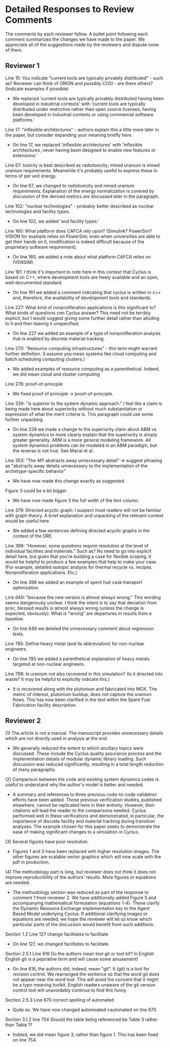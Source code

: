 
# Detailed Responses to Review Comments

The comments by each reviewer follow. A bullet point following each comment 
summarizes the changes we have made to the paper. We appreciate all of the 
suggestions made by the reviewers and dispute none of them. 

## Reviewer 1

Line 15: You indicate "current tools are typically privately distributed" - 
such as? Reviewer can think of ORION and possibly COSI - are there others? 
(Indicate examples if possible)

- We replaced 'current tools are typically privately distributed having been 
  developed in industrial contexts' with 'current tools are typically 
  distributed under restrictive rather than open source licenses, having been 
  developed in industrial contexts or using commercial software platforms.'

Line 17: "inflexible architectures" - authors  explain this a little more later 
in the paper, but consider expanding your meaning briefly here.

- On line 17, we replaced 'inflexible architectures' with 'inflexible 
  architectures, never having been designed to enable new features or 
  extensions.'

Line 67: toxicity is best described as radiotoxicity; mined uranium is mined 
uranium requirements. Meanwhile it's probably useful to express these in terms 
of per unit energy.

- On line 67, we changed to radiotoxicity and mined uranium requirements. 
  Explanation of the energy normalization is covered by discussion of the 
  derived metrics are discussed later in the paragraph.

Line 102: "nuclear technologies" - probably better described as nuclear 
technologies and facility types.

- On line 102, we added 'and facility types.'

Line 160: What platform does CAFCA rely upon? (Simulink? PowerSim? VISION for 
example relies on PowerSim; even when universities are able to get their hands 
on it, modification is indeed difficult because of the proprietary software 
requirement).

- On line 160, we added a note about what platform CAFCA relies on (VENSIM).

Line 161: I think it's important to note here in this context that Cyclus is 
based on C++, where development tools are freely available and an open, 
well-documented standard.

- On line 161 we added a comment indicating that cyclus is written in c++ and, 
  therefore, the availability of development tools and standards.

Line 227: What kind of nonproliferation applications is this 
significant to? What kinds of questions *can* Cyclus answer? This need 
not be terribly explicit, but I would suggest giving some further 
detail rather than alluding to it and then leaving it unspecified.

- On line 227 we added an example of a type of nonproliferation analysis that 
  is enabled by discrete material tracking. 

Line 270: "Resource computing infrastructures" - this term might 
warrant further definition. (I assume you mean systems like cloud 
computing and batch scheduling computing clusters.)

- We added examples of resource computing as a parenthetical. Indeed, we 
  did mean cloud and cluster computing 

Line 278: proof-of-principle

- We fixed proof of principle -> proof-of-principle.

Line 339: "is superior to the system dynamic approach." I feel like a 
claim is being made here about superiority without much substantiation 
or expression of what the merit criteria is. This paragraph could use 
some further unpacking.

- On line 339 we made a change to the superiority claim about ABM vs 
  system dynamics to more clearly explain that the superiority is simply 
  greater generality. ABM is a more general modeling framework. All system 
  dynamics problems can be modeled in an ABM  paradigm, but the reverse is not 
  true. See Macal et al. 

Line 353: "The API abstracts away unnecessary detail" => suggest 
phrasing as "abstracts away details unnecessary to the implementation 
of the archetype-specific behavior"

- We have now made this change exactly as suggested.

Figure 3 could be a bit bigger.

-  We have now made figure 3 the full width of the text column.

Line 379: Directed acyclic graph: I suspect most readers will not be 
familiar with graph theory. A brief explanation and unpacking of the 
relevant context would be useful here.

- We added a few sentences defining directed acyclic graphs in the context 
  of the DRE. 

Line 398: "However, some questions require resolution at the level of 
individual facilities and materials." Such as? No need to go into 
explicit detail here, but given that you're building a case for 
flexible scoping, it would be helpful to produce a few examples that 
help to make your case. (For example, detailed isotopic analysis for 
thermal recycle vs. recipes. Nonproliferation applications. Etc.)

- On line 398 we added an example of spent fuel cask transport optimization.

Line 649: "because the new version is almost always wrong." This 
wording seems dangerously unclear. I think the intent is to say that 
deviation from prior, blessed results is almost always wrong (unless 
the change is expected, obviously). What is "wrong" are departures in 
results from a baseline.

- On line 649 we deleted the unnecessary comment about regression tests.

Line 785: Define heavy metal (and its abbreviation) for non-nuclear 
engineers.

- On line 785 we added a parenthetical explanation of heavy metals targeted at 
  non-nuclear engineers.

Line 798: Is uranium not also recovered in this simulation? (Is it 
directed into waste? It may be helpful to explicitly indicate this.)

- It is recovered along with the plutonium and fabricated into MOX. The metric 
  of interest, plutonium buildup, does not capture the uranium flows. This has 
  now been clarified in the text within the Spent Fuel Fabrication facility 
  description.

## Reviewer 2

(1) The article is not a manual. The manuscript provides unnecessary 
details which are not directly used in analysis at the end.

- We generally reduced the extent to which ancillary topics were discussed. 
  These include the Cyclus quality assurance process and the implementation 
  details of modular dynamic library loading. Such discussion was reduced
  significantly, resulting in a total length reduction of many paragraphs. 

(2) Comparison between the code and existing system dynamics codes is 
useful to understand why the author's  model is better and needed.

- A summary and references to three previous code-to-code validation efforts 
  have been added. Those previous verification studies, published elsewhere, 
  cannot be replicated here in their entirety. However, their citations will 
  lead the reader to the comparisons needed.  Cyclus performed well in these 
  verifications and demonstrated, in particular, the importance of discrete 
  facility and material tracking during transition analyses. The example chosen 
  for this paper seeks to demonstrate the ease of making significant changes to 
  a simulation in Cyclus. 

(3) Several figures have poor resolution.

- Figures 1 and 3 have been replaced with higher resolution images. The other 
  figures are scalable vector graphics which will now scale with the pdf in 
  production.

(4) The methodology part is long, but reviewer does not think it does not improve 
reproducibility of the authors' results. More figures or equations are needed.

- The methodology section was reduced as part of the response to comment 1 from 
  reviewer 2.  We have additionally added Figure 5 and accompanying 
  mathematical formulation (equations 1-4). These
  clarify the Dynamic Resource Exchange implementation key to the Agent Based 
  Model underlying Cyclus. If additional 
  clarifying images or equations are needed, we hope the reviewer will let us 
  know which particular parts of the discussion would benefit from such additions.

Section 1.2 Line 127 change facilitates to facilitate

- On line 127, we changed facilitates to facilitate.

Section 2.5.1 Line 616 Do the authors mean tool git or tool kit? In 
English English git is a pejorative term and will cause some amusement!

- On line 616, the authors did, indeed, mean "git". It (git) is a tool for 
  revision control. We rearranged the sentence so that the word git does not 
  appear near the word tool. This will avoid the concern that it might be a 
  typo meaning toolkit. English readers unaware of the git version control tool 
  will unavoidably continue to find this funny.  

Section 2.5.3 Line 670 correct spelling of automated

- Quite so. We have now changed automoated->automated on line 670.

Section 3.1.2 line 754 Should the table being referenced be Table 3 rather than 
Table 1?

- Indeed, we did mean figure 3, rather than figure 1. This has been fixed on 
  line 754.



